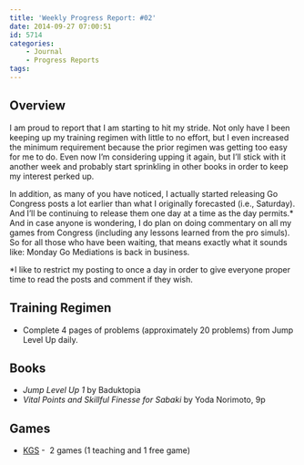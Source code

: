 ```yaml
---
title: 'Weekly Progress Report: #02'
date: 2014-09-27 07:00:51
id: 5714
categories:
	- Journal
	- Progress Reports
tags:
---
```


## Overview

I am proud to report that I am starting to hit my stride. Not only have I been keeping up my training regimen with little to no effort, but I even increased the minimum requirement because the prior regimen was getting too easy for me to do. Even now I’m considering upping it again, but I’ll stick with it another week and probably start sprinkling in other books in order to keep my interest perked up.

In addition, as many of you have noticed, I actually started releasing Go Congress posts a lot earlier than what I originally forecasted (i.e., Saturday). And I’ll be continuing to release them one day at a time as the day permits.* And in case anyone is wondering, I do plan on doing commentary on all my games from Congress (including any lessons learned from the pro simuls). So for all those who have been waiting, that means exactly what it sounds like: Monday Go Mediations is back in business.

*I like to restrict my posting to once a day in order to give everyone proper time to read the posts and comment if they wish.

## Training Regimen

*   Complete 4 pages of problems (approximately 20 problems) from Jump Level Up daily.

## Books

*   _Jump Level Up 1_ by Baduktopia
*   _Vital Points and Skillful Finesse for Sabaki_ by Yoda Norimoto, 9p

## Games

*   [KGS](http://www.gokgs.com "KGS Website") -  2 games (1 teaching and 1 free game)